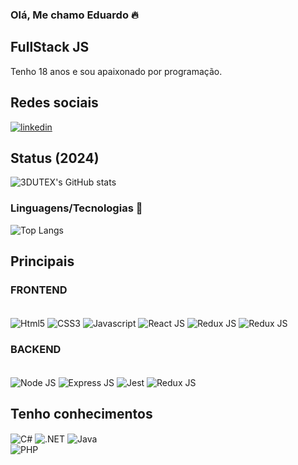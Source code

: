 ### Olá, Me chamo Eduardo 🔥

## FullStack JS

Tenho 18 anos e sou apaixonado por programação.

## Redes sociais

[![linkedin](https://img.shields.io/badge/LinkedIn-0A66C2.svg?style=for-the-badge&logo=LinkedIn&logoColor=white)](https://www.linkedin.com/in/eduardo-ferreira-2344892a2/)

## Status (2024)

![3DUTEX's GitHub stats](https://github-readme-stats.vercel.app/api?username=3DUTEX&show_icons=true&theme=dracula)

### Linguagens/Tecnologias 🚀

![Top Langs](https://github-readme-stats.vercel.app/api/top-langs/?username=3dutex&hide_progress=false)

## Principais

<div style="display: inline_block">
  <h3>FRONTEND</h3><br />
  <img align="center" src="https://img.shields.io/badge/HTML5-E34F26?style=for-the-badge&logo=html5&logoColor=white" alt="Html5" />
  <img align="center" src="https://img.shields.io/badge/CSS3-1572B6?style=for-the-badge&logo=css3&logoColor=white" alt="CSS3" />
  <img align="center" src="https://img.shields.io/badge/JavaScript-F7DF1E?style=for-the-badge&logo=javascript&logoColor=black" alt="Javascript" />
  <img align="center" src="https://img.shields.io/badge/React-20232A?style=for-the-badge&logo=react&logoColor=61DAFB" alt="React JS" />
  <img align="center" src="https://img.shields.io/badge/Redux-593D88?style=for-the-badge&logo=redux&logoColor=white" alt="Redux JS" />
  <img align="center" src="https://img.shields.io/badge/styled--components-DB7093?style=for-the-badge&logo=styled-components&logoColor=white" alt="Redux JS" />

  <h3>BACKEND</h3><br />
  <img align="center" src="https://img.shields.io/badge/Node.js-43853D?style=for-the-badge&logo=node.js&logoColor=white" alt="Node JS" />
  <img align="center" src="https://img.shields.io/badge/Express.js-404D59?style=for-the-badge" alt="Express JS" />
  <img align="center" src="https://img.shields.io/badge/Jest-323330?style=for-the-badge&logo=Jest&logoColor=white" alt="Jest" />
    <img align="center" src="https://img.shields.io/badge/Sequelize-52B0E7.svg?style=for-the-badge&logo=Sequelize&logoColor=white" alt="Redux JS" />
</div>

## Tenho conhecimentos

<div style="display: inline_block">
  <img align="center" src="https://img.shields.io/badge/C%23-239120?style=for-the-badge&logo=c-sharp&logoColor=white" alt="C#" />
  <img align="center" src="https://img.shields.io/badge/.NET-512BD4.svg?style=for-the-badge&logo=dotnet&logoColor=white" alt=".NET" />
  <img align="center" src="https://img.shields.io/badge/Java-ED8B00?style=for-the-badge&logo=openjdk&logoColor=white" alt="Java" />
<br/>
  <img align="center" src="https://img.shields.io/badge/PHP-777BB4.svg?style=for-the-badge&logo=PHP&logoColor=white" alt="PHP" />
<br/>
</div>

